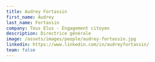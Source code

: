 ```yaml
---
title: Audrey Fortassin
first_name: Audrey
last_name: Fortassin
company: Tous Elus - Engagement citoyen
description: Directrice générale
image: /assets/images/people/audrey-fortassin.jpg
linkedin: https://www.linkedin.com/in/audreyfortassin/
team: false
---
```

